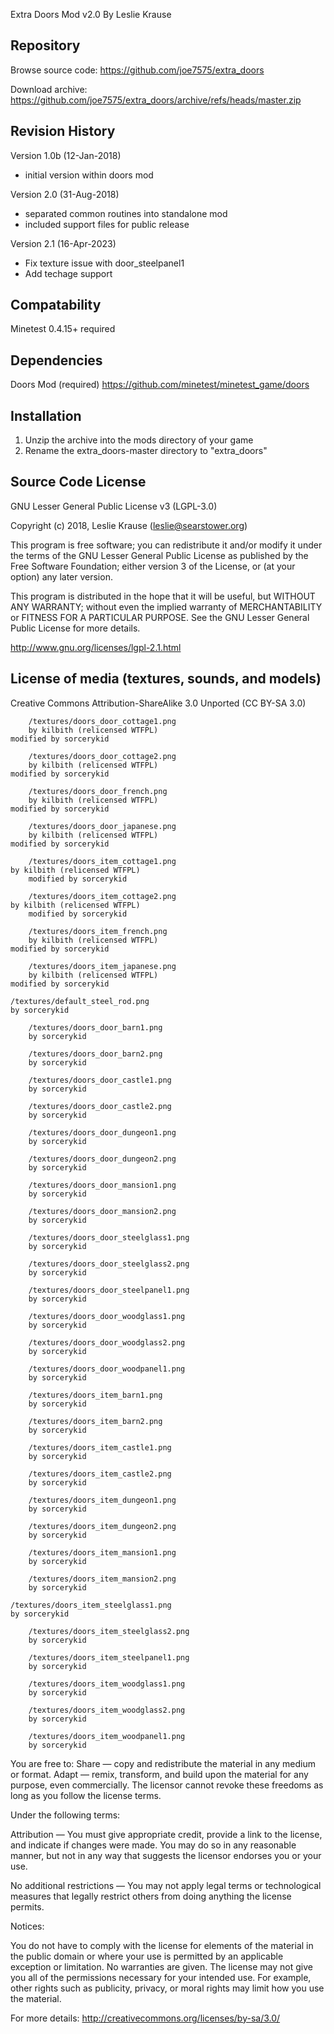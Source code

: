 Extra Doors Mod v2.0
By Leslie Krause

Repository
----------------------

Browse source code:
  https://github.com/joe7575/extra_doors

Download archive:
  https://github.com/joe7575/extra_doors/archive/refs/heads/master.zip

Revision History
----------------------

Version 1.0b (12-Jan-2018)
  - initial version within doors mod

Version 2.0 (31-Aug-2018)
  - separated common routines into standalone mod
  - included support files for public release

Version 2.1 (16-Apr-2023)
  - Fix texture issue with door_steelpanel1
  - Add techage support

Compatability
----------------------

Minetest 0.4.15+ required

Dependencies
----------------------

Doors Mod (required)
  https://github.com/minetest/minetest_game/doors

Installation
----------------------

  1) Unzip the archive into the mods directory of your game
  2) Rename the extra_doors-master directory to "extra_doors"


Source Code License
----------------------

GNU Lesser General Public License v3 (LGPL-3.0)

Copyright (c) 2018, Leslie Krause (leslie@searstower.org)

This program is free software; you can redistribute it and/or modify it under the terms of
the GNU Lesser General Public License as published by the Free Software Foundation; either
version 3 of the License, or (at your option) any later version.

This program is distributed in the hope that it will be useful, but WITHOUT ANY WARRANTY;
without even the implied warranty of MERCHANTABILITY or FITNESS FOR A PARTICULAR PURPOSE.
See the GNU Lesser General Public License for more details.

http://www.gnu.org/licenses/lgpl-2.1.html

License of media (textures, sounds, and models)
----------------------------------------------------------

Creative Commons Attribution-ShareAlike 3.0 Unported (CC BY-SA 3.0)

        /textures/doors_door_cottage1.png
        by kilbith (relicensed WTFPL)
	modified by sorcerykid

        /textures/doors_door_cottage2.png
        by kilbith (relicensed WTFPL)
	modified by sorcerykid

        /textures/doors_door_french.png
        by kilbith (relicensed WTFPL)
	modified by sorcerykid

        /textures/doors_door_japanese.png
        by kilbith (relicensed WTFPL)
	modified by sorcerykid

        /textures/doors_item_cottage1.png
	by kilbith (relicensed WTFPL)
        modified by sorcerykid

        /textures/doors_item_cottage2.png
	by kilbith (relicensed WTFPL)
        modified by sorcerykid

        /textures/doors_item_french.png
        by kilbith (relicensed WTFPL)
	modified by sorcerykid

        /textures/doors_item_japanese.png
        by kilbith (relicensed WTFPL)
	modified by sorcerykid

	/textures/default_steel_rod.png
	by sorcerykid

        /textures/doors_door_barn1.png
        by sorcerykid

        /textures/doors_door_barn2.png
        by sorcerykid

        /textures/doors_door_castle1.png
        by sorcerykid

        /textures/doors_door_castle2.png
        by sorcerykid

        /textures/doors_door_dungeon1.png
        by sorcerykid

        /textures/doors_door_dungeon2.png
        by sorcerykid

        /textures/doors_door_mansion1.png
        by sorcerykid

        /textures/doors_door_mansion2.png
        by sorcerykid

        /textures/doors_door_steelglass1.png
        by sorcerykid

        /textures/doors_door_steelglass2.png
        by sorcerykid

        /textures/doors_door_steelpanel1.png
        by sorcerykid

        /textures/doors_door_woodglass1.png
        by sorcerykid

        /textures/doors_door_woodglass2.png
        by sorcerykid

        /textures/doors_door_woodpanel1.png
        by sorcerykid

        /textures/doors_item_barn1.png
        by sorcerykid

        /textures/doors_item_barn2.png
        by sorcerykid

        /textures/doors_item_castle1.png
        by sorcerykid

        /textures/doors_item_castle2.png
        by sorcerykid

        /textures/doors_item_dungeon1.png
        by sorcerykid

        /textures/doors_item_dungeon2.png
        by sorcerykid

        /textures/doors_item_mansion1.png
        by sorcerykid

        /textures/doors_item_mansion2.png
        by sorcerykid

	/textures/doors_item_steelglass1.png
	by sorcerykid

        /textures/doors_item_steelglass2.png
        by sorcerykid

        /textures/doors_item_steelpanel1.png
        by sorcerykid

        /textures/doors_item_woodglass1.png
        by sorcerykid

        /textures/doors_item_woodglass2.png
        by sorcerykid

        /textures/doors_item_woodpanel1.png
        by sorcerykid

You are free to:
Share — copy and redistribute the material in any medium or format.
Adapt — remix, transform, and build upon the material for any purpose, even commercially.
The licensor cannot revoke these freedoms as long as you follow the license terms.

Under the following terms:

Attribution — You must give appropriate credit, provide a link to the license, and
indicate if changes were made. You may do so in any reasonable manner, but not in any way
that suggests the licensor endorses you or your use.

No additional restrictions — You may not apply legal terms or technological measures that
legally restrict others from doing anything the license permits.

Notices:

You do not have to comply with the license for elements of the material in the public
domain or where your use is permitted by an applicable exception or limitation.
No warranties are given. The license may not give you all of the permissions necessary
for your intended use. For example, other rights such as publicity, privacy, or moral
rights may limit how you use the material.

For more details:
http://creativecommons.org/licenses/by-sa/3.0/
